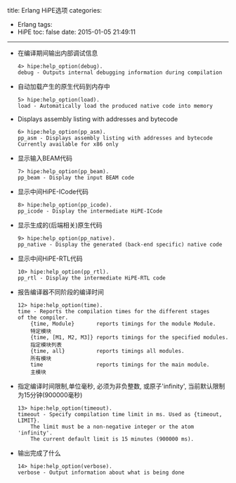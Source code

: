 title: Erlang HiPE选项
categories:
  - Erlang
tags:
  - HiPE
toc: false
date: 2015-01-05 21:49:11
---

- 在编译期间输出内部调试信息
    ```
    4> hipe:help_option(debug).
    debug - Outputs internal debugging information during compilation
    ```
- 自动加载产生的原生代码到内存中
    ```
    5> hipe:help_option(load).
    load - Automatically load the produced native code into memory
    ```
- Displays assembly listing with addresses and bytecode
    ```
    6> hipe:help_option(pp_asm).
    pp_asm - Displays assembly listing with addresses and bytecode
    Currently available for x86 only
    ```
- 显示输入BEAM代码
    ```
    7> hipe:help_option(pp_beam).
    pp_beam - Display the input BEAM code
    ```
- 显示中间HiPE-ICode代码
    ```
    8> hipe:help_option(pp_icode).
    pp_icode - Display the intermediate HiPE-ICode
    ```
- 显示生成的(后端相关)原生代码
    ```
    9> hipe:help_option(pp_native).
    pp_native - Display the generated (back-end specific) native code
    ```
- 显示中间HiPE-RTL代码
    ```
    10> hipe:help_option(pp_rtl).
    pp_rtl - Display the intermediate HiPE-RTL code
    ```
- 报告编译器不同阶段的编译时间
    ```
    12> hipe:help_option(time).
    time - Reports the compilation times for the different stages
    of the compiler.
        {time, Module}       reports timings for the module Module.
        特定模块
        {time, [M1, M2, M3]} reports timings for the specified modules.
        指定模块列表
        {time, all}          reports timings all modules.
        所有模块
        time                 reports timings for the main module.
        主模块
    ```
- 指定编译时间限制,单位毫秒, 必须为非负整数, 或原子'infinity', 当前默认限制为15分钟(900000毫秒)
    ```
    13> hipe:help_option(timeout).
    timeout - Specify compilation time limit in ms. Used as {timeout, LIMIT}.
        The limit must be a non-negative integer or the atom 'infinity'.
        The current default limit is 15 minutes (900000 ms).
    ```
- 输出完成了什么
    ```
    14> hipe:help_option(verbose).
    verbose - Output information about what is being done
    ```